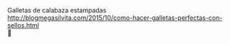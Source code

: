 Galletas de calabaza estampadas	http://blogmegasilvita.com/2015/10/como-hacer-galletas-perfectas-con-sellos.html	
਍